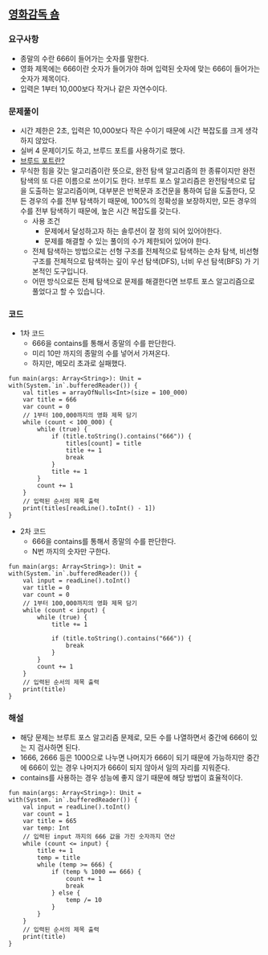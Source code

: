 ## [영화감독 숌](https://www.acmicpc.net/problem/1436)

### 요구사항
* 종말의 수란 666이 들어가는 숫자를 말한다.
* 영화 제목에는 666이란 숫자가 들어가야 하며 입력된 숫자에 맞는 666이 들어가는 숫자가 제목이다.
* 입력은 1부터 10,000보다 작거나 같은 자연수이다.

### 문제풀이
* 시간 제한은 2초, 입력은 10,000보다 작은 수이기 때문에 시간 복잡도를 크게 생각하지 않았다.
* 실버 4 문제이기도 하고, 브루드 포트를 사용하기로 했다.
* [브루드 포트란?](https://olrlobt.tistory.com/33)
* 무식한 힘을 갖는 알고리즘이란 뜻으로, 완전 탐색 알고리즘의 한 종류이지만 완전 탐색의 또 다른 이름으로 쓰이기도 한다. 브루트 포스 알고리즘은 완전탐색으로 답을 도출하는 알고리즘이며, 대부분은 반복문과 조건문을 통하여 답을 도출한다, 모든 경우의 수를 전부 탐색하기 때문에, 100%의 정확성을 보장하지만, 모든 경우의 수를 전부 탐색하기 때문에, 높은 시간 복잡도를 갖는다.
  * 사용 조건
    * 문제에서 달성하고자 하는 솔루션이 잘 정의 되어 있어야한다.
    * 문제를 해결할 수 있는 풀이의 수가 제한되어 있어야 한다.
  * 전체 탐색하는 방법으로는 선형 구조를 전체적으로 탐색하는 순차 탐색, 비선형 구조를 전체적으로 탐색하는 깊이 우선 탐색(DFS), 너비 우선 탐색(BFS) 가 기본적인 도구입니다.
  * 어떤 방식으로든 전체 탐색으로 문제를 해결한다면 브루트 포스 알고리즘으로 풀었다고 할 수 있습니다.
  
### 코드
* 1차 코드
  * 666을 contains를 통해서 종말의 수를 판단한다.
  * 미리 10만 까지의 종말의 수를 넣어서 가져온다.
  * 하지만, 메모리 초과로 실패했다.
```
fun main(args: Array<String>): Unit = with(System.`in`.bufferedReader()) {
    val titles = arrayOfNulls<Int>(size = 100_000)
    var title = 666
    var count = 0
    // 1부터 100,000까지의 영화 제목 담기
    while (count < 100_000) {
        while (true) {
            if (title.toString().contains("666")) {
                titles[count] = title
                title += 1
                break
            }
            title += 1
        }
        count += 1
    }
    // 입력된 순서의 제목 출력
    print(titles[readLine().toInt() - 1])
}
```
* 2차 코드
  * 666을 contains를 통해서 종말의 수를 판단한다.
  * N번 까지의 숫자만 구한다.
```
fun main(args: Array<String>): Unit = with(System.`in`.bufferedReader()) {
    val input = readLine().toInt()
    var title = 0
    var count = 0
    // 1부터 100,000까지의 영화 제목 담기
    while (count < input) {
        while (true) {
            title += 1

            if (title.toString().contains("666")) {
                break
            }
        }
        count += 1
    }
    // 입력된 순서의 제목 출력
    print(title)
}
```

### 해설
* 해당 문제는 브루트 포스 알고리즘 문제로, 모든 수를 나열하면서 중간에 666이 있는 지 검사하면 된다.
* 1666, 2666 등은 1000으로 나누면 나머지가 666이 되기 때문에 가능하지만 중간에 666이 있는 경우 나머지가 666이 되지 않아서 일의 자리를 지워준다.
* contains를 사용하는 경우 성능에 좋지 않기 때문에 해당 방법이 효율적이다.
```
fun main(args: Array<String>): Unit = with(System.`in`.bufferedReader()) {
    val input = readLine().toInt()
    var count = 1
    var title = 665
    var temp: Int
    // 입력된 input 까지의 666 값을 가진 숫자까지 연산
    while (count <= input) {
        title += 1
        temp = title
        while (temp >= 666) {
            if (temp % 1000 == 666) {
                count += 1
                break
            } else {
                temp /= 10
            }
        }
    }
    // 입력된 순서의 제목 출력
    print(title)
}
```